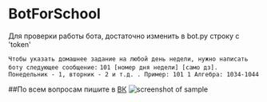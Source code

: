 # BotForSchool
Для проверки работы бота, достаточно изменить в bot.py строку с 'token'

`Чтобы указать домашнее задание на любой день недели, нужно написать боту следующее сообщение:` 
`101 [номер дня недели] [само дз]. Понедельник - 1, вторник - 2 и т.д. . Пример: 101 1 Алгебра: 1034-1044`

##По всем вопросам пишите в [ВК](https://vk.com/igorgoryainov)
![screenshot of sample](https://imyzik.ru/wp-content/uploads/2018/01/photo_2018-01-10_11-17-36.jpg)


